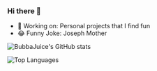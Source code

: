 ### Hi there 👋

- 🔭 Working on: Personal projects that I find fun
- 😂 Funny Joke: Joseph Mother

![BubbaJuice's GitHub stats](https://github-readme-stats.vercel.app/api?username=BubbaJuice&count_private=true&show_icons=true&theme=github_dark)

![Top Languages](https://github-readme-stats.vercel.app/api/top-langs/?username=BubbaJuice&theme=github_dark)
